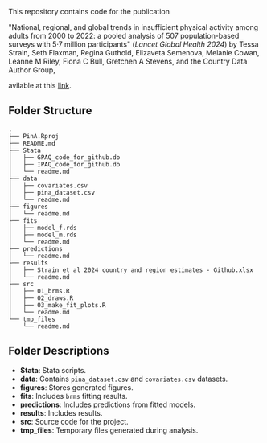 This repository contains code for the publication 

"National, regional, and global trends in insufficient physical activity among adults from 2000 to 2022: a pooled analysis of 507 population-based surveys with 5·7 million participants" (*Lancet Global Health 2024*) by Tessa Strain, Seth Flaxman, Regina Guthold, Elizaveta Semenova, Melanie Cowan, Leanne M Riley, Fiona C Bull, Gretchen A Stevens, and the Country Data Author Group,  

avilable at this [link](https://www.thelancet.com/journals/langlo/article/PIIS2214-109X(24)00150-5/fulltext).

## Folder Structure

```
.
├── PinA.Rproj
├── README.md
├── Stata
│   ├── GPAQ_code_for_github.do
│   ├── IPAQ_code_for_github.do
│   └── readme.md
├── data
│   ├── covariates.csv
│   ├── pina_dataset.csv
│   └── readme.md
├── figures
│   └── readme.md
├── fits
│   ├── model_f.rds
│   ├── model_m.rds
│   └── readme.md
├── predictions
│   └── readme.md
├── results
│   ├── Strain et al 2024 country and region estimates - Github.xlsx
│   └── readme.md
├── src
│   ├── 01_brms.R
│   ├── 02_draws.R
│   ├── 03_make_fit_plots.R
│   └── readme.md
└── tmp_files
    └── readme.md    
```


## Folder Descriptions
- **Stata**: Stata scripts.
- **data**: Contains `pina_dataset.csv` and `covariates.csv` datasets.
- **figures**: Stores generated figures.
- **fits**: Includes `brms` fitting results.
- **predictions**: Includes predictions from fitted models.
- **results**: Includes results.
- **src**: Source code for the project.
- **tmp_files**: Temporary files generated during analysis.
